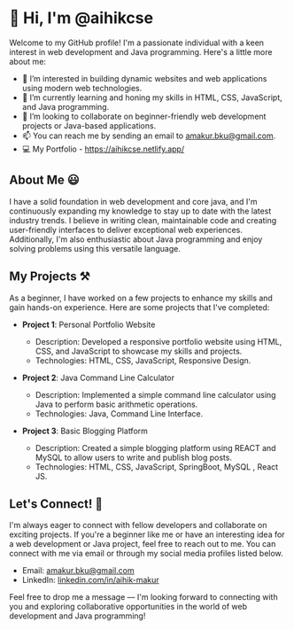 # 👋 Hi, I'm @aihikcse

Welcome to my GitHub profile! I'm a passionate individual with a keen interest in web development and Java programming. Here's a little more about me:

- 👀 I’m interested in building dynamic websites and web applications using modern web technologies.
- 🌱 I’m currently learning and honing my skills in HTML, CSS, JavaScript, and Java programming.
- 💞️ I’m looking to collaborate on beginner-friendly web development projects or Java-based applications.
- 📫 You can reach me by sending an email to [amakur.bku@gmail.com](mailto:amakur.bku@gmail.com).
- 💻 My Portfolio - https://aihikcse.netlify.app/

## About Me 😃

I have a solid foundation in web development and core java, and I'm continuously expanding my knowledge to stay up to date with the latest industry trends. I believe in writing clean, maintainable code and creating user-friendly interfaces to deliver exceptional web experiences. Additionally, I'm also enthusiastic about Java programming and enjoy solving problems using this versatile language.

## My Projects ⚒

As a beginner, I have worked on a few projects to enhance my skills and gain hands-on experience. Here are some projects that I've completed:

- **Project 1**: Personal Portfolio Website
  - Description: Developed a responsive portfolio website using HTML, CSS, and JavaScript to showcase my skills and projects.
  - Technologies: HTML, CSS, JavaScript, Responsive Design.

- **Project 2**: Java Command Line Calculator
  - Description: Implemented a simple command line calculator using Java to perform basic arithmetic operations.
  - Technologies: Java, Command Line Interface.

- **Project 3**: Basic Blogging Platform
  - Description: Created a simple blogging platform using REACT and MySQL to allow users to write and publish blog posts.
  - Technologies: HTML, CSS, JavaScript, SpringBoot, MySQL , React JS.

## Let's Connect! 📧

I'm always eager to connect with fellow developers and collaborate on exciting projects. If you're a beginner like me or have an interesting idea for a web development or Java project, feel free to reach out to me. You can connect with me via email or through my social media profiles listed below.

- Email: [amakur.bku@gmail.com](mailto:amakur.bku@gmail.com)
- LinkedIn: [linkedin.com/in/aihik-makur](https://www.linkedin.com/in/aihik-makur)
 
Feel free to drop me a message — I'm looking forward to connecting with you and exploring collaborative opportunities in the world of web development and Java programming!
